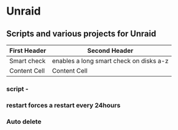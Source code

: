 # Unraid
## Scripts and various projects for Unraid

| First Header  | Second Header |
| ------------- | ------------- |
| Smart check  | enables a long smart check on disks a-z  |
| Content Cell  | Content Cell  |

###  script - 
### restart forces a restart every 24hours
### Auto delete
